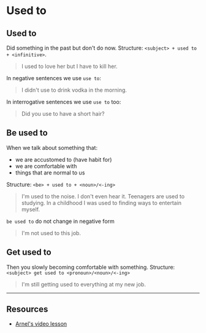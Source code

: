 # Used to

## Used to
Did something in the past but don't do now.
Structure: `<subject> + used to + <infinitive>`.
> I used to love her but I have to kill her.

In negative sentences we use `use to`:
> I didn't use to drink vodka in the morning.

In interrogative sentences we use `use to` too:
> Did you use to have a short hair?


## Be used to
When we talk about something that:
- we are accustomed to (have habit for)
- we are comfortable with
- things that are normal to us

Structure: `<be> + used to + <noun>/<-ing>`
> I'm used to the noise. I don't even hear it.
> Teenagers are used to studying.
> In a childhood I was used to finding ways to entertain myself.

`be used to` do not change in negative form
> I'm not used to this job.


## Get used to
Then you slowly becoming comfortable with something.
Structure: `<subject> get used to <pronoun>/<noun>/<-ing>`

> I'm still getting used to everything at my new job.


---
## Resources
- [Arnel's video lesson](https://www.youtube.com/watch?v=BGVl_nTJY7A)